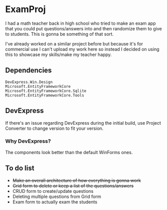 # ExamProj
I had a math teacher back in high school who tried to make an exam app that you could put questions/answers into and then randomize them to give to students. This is gonna be something of that sort.

I've already worked on a similar project before but because it's for commercial use I can't upload my work here so instead I decided on using this to showcase my skills/make my teacher happy.

## Dependencies
```
DevExpress.Win.Design
Microsoft.EntityFrameworkCore
Microsoft.EntityFrameworkCore.Sqlite
Microsoft.EntityFrameworkCore.Tools
```

## DevExpress
If there's an issue regarding DevExpress during the initial build, use Project Converter to change version to fit your version.

### Why DevExpress?
The components look better than the default WinForms ones.

## To do list
* ~~Make an overall architecture of how everything is gonna work~~
* ~~Grid form to delete or keep a list of the questions/answers~~
* CRUD form to create/update questions
* Deleting multiple questions from Grid form
* Exam form to actually exam the students